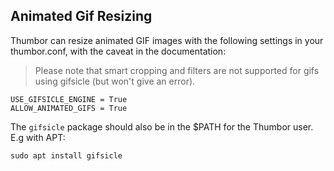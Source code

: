 ## Animated Gif Resizing

Thumbor can resize animated GIF images with the following settings in your thumbor.conf, with the caveat in the documentation:

> Please note that smart cropping and filters are not supported for gifs using gifsicle (but won't give an error).


```
USE_GIFSICLE_ENGINE = True
ALLOW_ANIMATED_GIFS = True
```

The ```gifsicle``` package should also be in the $PATH for the Thumbor user. E.g with APT:

```
sudo apt install gifsicle
```
